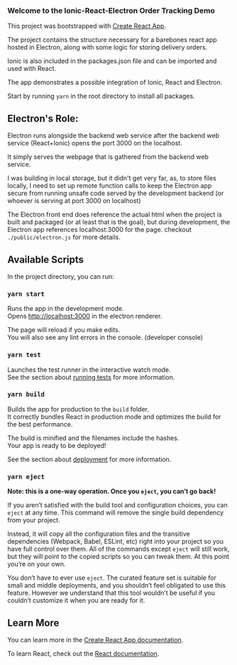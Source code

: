 ### Welcome to the Ionic-React-Electron Order Tracking Demo

This project was bootstrapped with [Create React App](https://github.com/facebook/create-react-app).

The project contains the structure necessary for a barebones react app hosted in Electron, along with some logic for storing delivery orders.

Ionic is also included in the packages.json file and can be imported and used with React.

The app demonstrates a possible integration of Ionic, React and Electron.

Start by running `yarn` in the root directory to install all packages.

## Electron's Role:

Electron runs alongside the backend web service after the backend web service (React+Ionic) opens the port 3000 on the localhost.

It simply serves the webpage that is gathered from the backend web service.

I was building in local storage, but it didn't get very far, as, to store files locally, I need to set up remote function calls to keep the Electron app secure from running unsafe code served by the development backend (or whoever is serving at port 3000 on localhost)

The Electron front end does reference the actual html when the project is built and packaged (or at least that is the goal), but during development, the Electron app references localhost:3000 for the page. checkout `./public/electron.js` for more details.


## Available Scripts

In the project directory, you can run:

### `yarn start`

Runs the app in the development mode.<br />
Opens [http://localhost:3000](http://localhost:3000) in the electron renderer.

The page will reload if you make edits.<br />
You will also see any lint errors in the console. (developer console)

### `yarn test`

Launches the test runner in the interactive watch mode.<br />
See the section about [running tests](https://facebook.github.io/create-react-app/docs/running-tests) for more information.

### `yarn build`

Builds the app for production to the `build` folder.<br />
It correctly bundles React in production mode and optimizes the build for the best performance.

The build is minified and the filenames include the hashes.<br />
Your app is ready to be deployed!

See the section about [deployment](https://facebook.github.io/create-react-app/docs/deployment) for more information.

### `yarn eject`

**Note: this is a one-way operation. Once you `eject`, you can’t go back!**

If you aren’t satisfied with the build tool and configuration choices, you can `eject` at any time. This command will remove the single build dependency from your project.

Instead, it will copy all the configuration files and the transitive dependencies (Webpack, Babel, ESLint, etc) right into your project so you have full control over them. All of the commands except `eject` will still work, but they will point to the copied scripts so you can tweak them. At this point you’re on your own.

You don’t have to ever use `eject`. The curated feature set is suitable for small and middle deployments, and you shouldn’t feel obligated to use this feature. However we understand that this tool wouldn’t be useful if you couldn’t customize it when you are ready for it.

## Learn More

You can learn more in the [Create React App documentation](https://facebook.github.io/create-react-app/docs/getting-started).

To learn React, check out the [React documentation](https://reactjs.org/).

